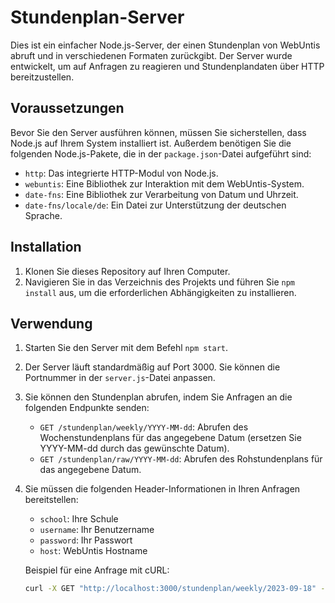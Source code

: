 # Stundenplan-Server

Dies ist ein einfacher Node.js-Server, der einen Stundenplan von WebUntis abruft und in verschiedenen Formaten zurückgibt. Der Server wurde entwickelt, um auf Anfragen zu reagieren und Stundenplandaten über HTTP bereitzustellen.

## Voraussetzungen

Bevor Sie den Server ausführen können, müssen Sie sicherstellen, dass Node.js auf Ihrem System installiert ist. Außerdem benötigen Sie die folgenden Node.js-Pakete, die in der `package.json`-Datei aufgeführt sind:

- `http`: Das integrierte HTTP-Modul von Node.js.
- `webuntis`: Eine Bibliothek zur Interaktion mit dem WebUntis-System.
- `date-fns`: Eine Bibliothek zur Verarbeitung von Datum und Uhrzeit.
- `date-fns/locale/de`: Ein Datei zur Unterstützung der deutschen Sprache.

## Installation

1. Klonen Sie dieses Repository auf Ihren Computer.
2. Navigieren Sie in das Verzeichnis des Projekts und führen Sie `npm install` aus, um die erforderlichen Abhängigkeiten zu installieren.

## Verwendung

1. Starten Sie den Server mit dem Befehl `npm start`.

2. Der Server läuft standardmäßig auf Port 3000. Sie können die Portnummer in der `server.js`-Datei anpassen.

3. Sie können den Stundenplan abrufen, indem Sie Anfragen an die folgenden Endpunkte senden:

   - `GET /stundenplan/weekly/YYYY-MM-dd`: Abrufen des Wochenstundenplans für das angegebene Datum (ersetzen Sie YYYY-MM-dd durch das gewünschte Datum).
   - `GET /stundenplan/raw/YYYY-MM-dd`: Abrufen des Rohstundenplans für das angegebene Datum.

4. Sie müssen die folgenden Header-Informationen in Ihren Anfragen bereitstellen:

   - `school`: Ihre Schule
   - `username`: Ihr Benutzername
   - `password`: Ihr Passwort
   - `host`: WebUntis Hostname

   Beispiel für eine Anfrage mit cURL:

   ```bash
   curl -X GET "http://localhost:3000/stundenplan/weekly/2023-09-18" -H "school: Ihre_Schule" -H "username: Ihr_Benutzername" -H "password: Ihr_Passwort" -H "host: WebUntis_Hostname"
